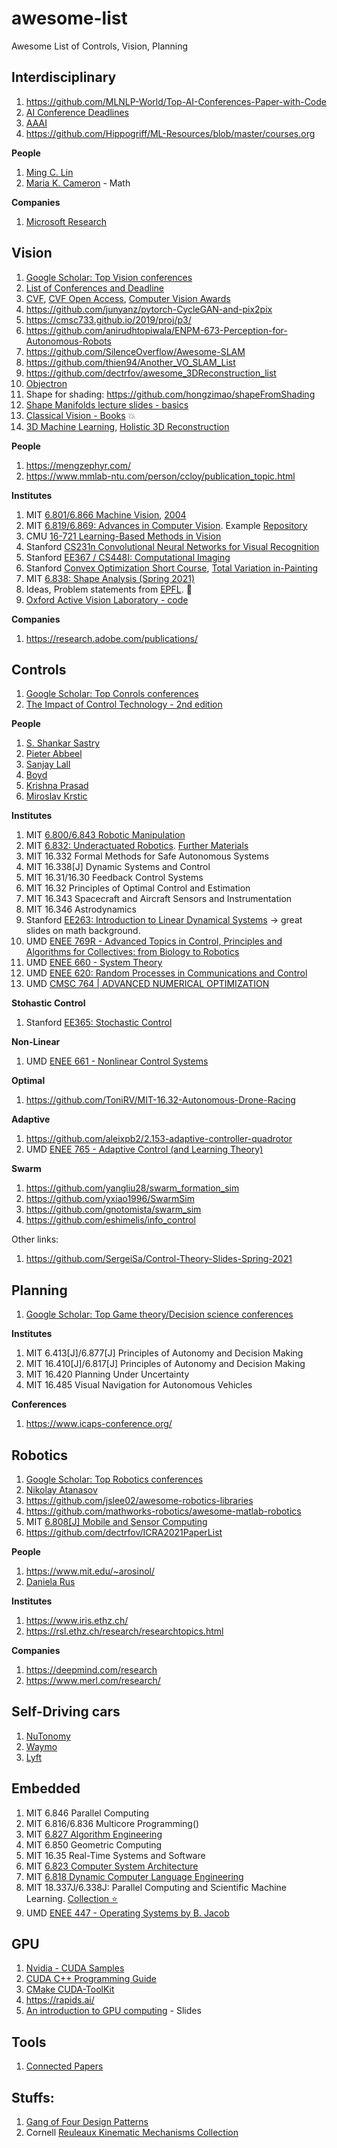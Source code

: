 # awesome-list
Awesome List of Controls, Vision, Planning

## Interdisciplinary
1. https://github.com/MLNLP-World/Top-AI-Conferences-Paper-with-Code
2. [AI Conference Deadlines](http://aideadlin.es/?sub=RO,CV)
3. [AAAI](https://aaai.org/)
4. https://github.com/Hippogriff/ML-Resources/blob/master/courses.org

**People**
1. [Ming C. Lin](http://www.cs.umd.edu/~lin/)
2. [Maria K. Cameron](https://www.math.umd.edu/~mariakc/) - Math

**Companies**
1. [Microsoft Research](https://www.microsoft.com/en-us/research/)

## Vision
1. [Google Scholar: Top Vision conferences](https://scholar.google.com/citations?view_op=top_venues&hl=en&vq=eng_computervisionpatternrecognition)
2. [List of Conferences and Deadline](https://vision.ai.illinois.edu/links/)
3. [CVF](https://www.thecvf.com/), [CVF Open Access](https://openaccess.thecvf.com/menu), [Computer Vision Awards](https://www.thecvf.com/?page_id=413)
4. https://github.com/junyanz/pytorch-CycleGAN-and-pix2pix
5. https://cmsc733.github.io/2019/proj/p3/
6. https://github.com/anirudhtopiwala/ENPM-673-Perception-for-Autonomous-Robots
7. https://github.com/SilenceOverflow/Awesome-SLAM
8. https://github.com/thien94/Another_VO_SLAM_List
9. https://github.com/dectrfov/awesome_3DReconstruction_list
10. [Objectron](https://github.com/google-research-datasets/Objectron)
11. Shape for shading: https://github.com/hongzimao/shapeFromShading
12. [Shape Manifolds lecture slides - basics](https://github.com/tomfletcher/GeometryOfData)
13. [Classical Vision - Books](https://homepages.inf.ed.ac.uk/rbf/CVonline/books.htm) 💥
14. [3D Machine Learning](https://github.com/timzhang642/3D-Machine-Learning), [Holistic 3D Reconstruction](https://github.com/holistic-3d/awesome-holistic-3d)

**People**
1. https://mengzephyr.com/
2. https://www.mmlab-ntu.com/person/ccloy/publication_topic.html

**Institutes**
1. MIT [6.801/6.866 Machine Vision](https://ocw.mit.edu/courses/electrical-engineering-and-computer-science/6-801-machine-vision-fall-2020/), 
[2004](https://ocw.mit.edu/courses/electrical-engineering-and-computer-science/6-801-machine-vision-fall-2004/)
2. MIT [6.819/6.869: Advances in Computer Vision](http://6.869.csail.mit.edu/sp21/). Example [Repository](https://github.com/akselsd/MIT-6.869-Advances-In-Computer-Vision)
3. CMU [16-721 Learning-Based Methods in Vision](http://www.cs.cmu.edu/~efros/courses/LBMV07/)
4. Stanford [CS231n Convolutional Neural Networks for Visual Recognition](https://cs231n.github.io/)
5. Stanford [EE367 / CS448I: Computational Imaging](http://stanford.edu/class/ee367/)
6. Stanford [Convex Optimization Short Course](https://web.stanford.edu/~boyd/papers/cvx_short_course.html), [Total Variation in-Painting](https://nbviewer.org/github/cvxgrp/cvxpy/blob/master/examples/notebooks/WWW/tv_inpainting.ipynb)
7. MIT [6.838: Shape Analysis (Spring 2021)](https://groups.csail.mit.edu/gdpgroup/6838_spring_2021.html)
8. Ideas, Problem statements from [EPFL](https://www.epfl.ch/labs/ivrl/available-projects/). 💯
9. [Oxford Active Vision Laboratory - code](https://code.active.vision/)


**Companies**
1. https://research.adobe.com/publications/


## Controls
1. [Google Scholar: Top Conrols conferences](https://scholar.google.com/citations?view_op=top_venues&hl=en&vq=eng_automationcontroltheory)
2. [The Impact of Control Technology - 2nd edition](http://ieeecss.org/index.php/impact-control-technology-2nd-edition)

**People**
1. [S. Shankar Sastry](https://www2.eecs.berkeley.edu/Faculty/Homepages/sastry.html)
2. [Pieter Abbeel](https://www2.eecs.berkeley.edu/Faculty/Homepages/abbeel.html)
3. [Sanjay Lall](http://lall.stanford.edu/)
4. [Boyd](https://web.stanford.edu/~boyd/index.html)
5. [Krishna Prasad](https://user.eng.umd.edu/~krishna/teaching.htm)
6. [Miroslav Krstic](http://flyingv.ucsd.edu/)

**Institutes**
1. MIT [6.800/6.843 Robotic Manipulation](https://manipulation.csail.mit.edu/Fall2021/)
2. MIT [6.832: Underactuated Robotics](http://underactuated.csail.mit.edu/Spring2021/index.html). [Further Materials](http://underactuated.csail.mit.edu/Spring2021/resources.html#further_material)
3. MIT 16.332 Formal Methods for Safe Autonomous Systems
4. MIT 16.338[J] Dynamic Systems and Control
5. MIT 16.31/16.30 Feedback Control Systems
6. MIT 16.32 Principles of Optimal Control and Estimation
7. MIT 16.343 Spacecraft and Aircraft Sensors and Instrumentation
8. MIT 16.346 Astrodynamics
9. Stanford [EE263: Introduction to Linear Dynamical Systems](http://ee263.stanford.edu/lectures.html) -> great slides on math background. 
10. UMD [ENEE 769R - Advanced Topics in Control, Principles and Algorithms for Collectives: from Biology to Robotics](http://classweb.ece.umd.edu/enee769r.F2012/)
11. UMD [ENEE 660 - System Theory](http://classweb.ece.umd.edu/enee660.F2010/)
12. UMD [ENEE 620: Random Processes in Communications and Control](https://user.eng.umd.edu/~abarg/620/)
13. UMD [CMSC 764 | ADVANCED NUMERICAL OPTIMIZATION](https://www.cs.umd.edu/~tomg/cmsc764_2020/)

**Stohastic Control**
1. Stanford [EE365: Stochastic Control](https://stanford.edu/class/ee365/index.html)

**Non-Linear**
1. UMD [ENEE 661 - Nonlinear Control Systems](http://classweb.ece.umd.edu/enee661.S2020/)

**Optimal**
1. https://github.com/ToniRV/MIT-16.32-Autonomous-Drone-Racing

**Adaptive**
1. https://github.com/aleixpb2/2.153-adaptive-controller-quadrotor
2. UMD [ENEE 765 - Adaptive Control (and Learning Theory)](http://classweb.ece.umd.edu/enee765.F2019/)

**Swarm**
1. https://github.com/yangliu28/swarm_formation_sim
2. https://github.com/yxiao1996/SwarmSim
3. https://github.com/gnotomista/swarm_sim
4. https://github.com/eshimelis/info_control

Other links:
1. https://github.com/SergeiSa/Control-Theory-Slides-Spring-2021

## Planning
1. [Google Scholar: Top Game theory/Decision science conferences](https://scholar.google.com/citations?view_op=top_venues&hl=en&vq=eng_gametheorydecisionscience)

**Institutes**
1. MIT 6.413[J]/6.877[J] Principles of Autonomy and Decision Making
2. MIT 16.410[J]/6.817[J] Principles of Autonomy and Decision Making
3. MIT 16.420 Planning Under Uncertainty
4. MIT 16.485 Visual Navigation for Autonomous Vehicles

**Conferences**
1. https://www.icaps-conference.org/


## Robotics
1. [Google Scholar: Top Robotics conferences](https://scholar.google.com/citations?view_op=top_venues&hl=en&vq=eng_robotics)
2. [Nikolay Atanasov](https://existentialrobotics.org/pages/research.html)
3. https://github.com/jslee02/awesome-robotics-libraries
4. https://github.com/mathworks-robotics/awesome-matlab-robotics
5. MIT [6.808[J] Mobile and Sensor Computing](https://6808.github.io/)
6. https://github.com/dectrfov/ICRA2021PaperList

**People**
1. https://www.mit.edu/~arosinol/
2. [Daniela Rus](https://scholar.google.com/citations?user=910z20QAAAAJ&hl=en)

**Institutes**
1. https://www.iris.ethz.ch/
2. https://rsl.ethz.ch/research/researchtopics.html

**Companies**
1. https://deepmind.com/research
2. https://www.merl.com/research/

## Self-Driving cars
1. [NuTonomy](https://github.com/nutonomy)
2. [Waymo](https://github.com/waymo-research)
3. [Lyft](https://github.com/lyft)

## Embedded
1. MIT 6.846 Parallel Computing
2. MIT 6.816/6.836 Multicore Programming()
3. MIT [6.827 Algorithm Engineering](https://people.csail.mit.edu/jshun/6827-s22/)
4. MIT 6.850 Geometric Computing
5. MIT 16.35 Real-Time Systems and Software
6. MIT [6.823 Computer System Architecture](http://csg.csail.mit.edu/6.823/lecnotes.html)
7. MIT [6.818 Dynamic Computer Language Engineering](http://6.s081.scripts.mit.edu/sp18/schedule.html)
8. MIT 18.337J/6.338J: Parallel Computing and Scientific Machine Learning. [Collection :star:](https://github.com/mitmath/18337)
9. UMD [ENEE 447 - Operating Systems by B. Jacob](http://classweb.ece.umd.edu/enee447.S2021/)

## GPU
1. [Nvidia - CUDA Samples](https://github.com/NVIDIA/cuda-samples/tree/master/Samples)
2. [CUDA C++ Programming Guide](https://docs.nvidia.com/cuda/cuda-c-programming-guide/index.html)
3. [CMake CUDA-ToolKit](https://cmake.org/cmake/help/v3.17/module/FindCUDAToolkit.html)
4. https://rapids.ai/
5. [An introduction to GPU computing](https://lsi2.ugr.es/jmantas/ppr/teoria/descargas/PPR_CUDA.pdf) - Slides

## Tools
1. [Connected Papers](https://www.connectedpapers.com/)

## Stuffs:
1. [Gang of Four Design Patterns](https://github.com/Junzhuodu/design-patterns)
2. Cornell [Reuleaux Kinematic Mechanisms Collection](https://digital.library.cornell.edu/collections/kmoddl)
